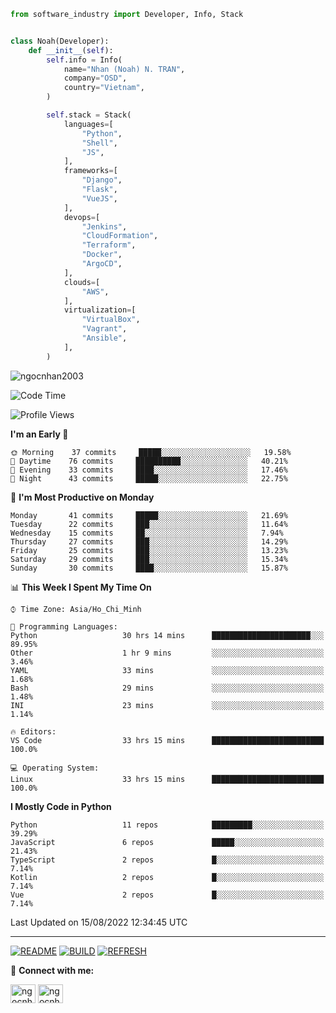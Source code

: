 ```python
from software_industry import Developer, Info, Stack


class Noah(Developer):
    def __init__(self):
        self.info = Info(
            name="Nhan (Noah) N. TRAN",
            company="OSD",
            country="Vietnam",
        )

        self.stack = Stack(
            languages=[
                "Python",
                "Shell",
                "JS",
            ],
            frameworks=[
                "Django",
                "Flask",
                "VueJS",
            ],
            devops=[
                "Jenkins",
                "CloudFormation",
                "Terraform",
                "Docker",
                "ArgoCD",
            ],
            clouds=[
                "AWS",
            ],
            virtualization=[
                "VirtualBox",
                "Vagrant",
                "Ansible",
            ],
        )
```
<img src="https://komarev.com/ghpvc/?username=ngocnhan2003&label=Profile%20views&color=0e75b6&style=flat" alt="ngocnhan2003" /> 

<!--START_SECTION:waka-->
![Code Time](http://img.shields.io/badge/Code%20Time-459%20hrs%2011%20mins-blue)

![Profile Views](http://img.shields.io/badge/Profile%20Views-208-blue)

**I'm an Early 🐤** 

```text
🌞 Morning    37 commits     █████░░░░░░░░░░░░░░░░░░░░   19.58% 
🌆 Daytime    76 commits     ██████████░░░░░░░░░░░░░░░   40.21% 
🌃 Evening    33 commits     ████░░░░░░░░░░░░░░░░░░░░░   17.46% 
🌙 Night      43 commits     █████░░░░░░░░░░░░░░░░░░░░   22.75%

```
📅 **I'm Most Productive on Monday** 

```text
Monday       41 commits     █████░░░░░░░░░░░░░░░░░░░░   21.69% 
Tuesday      22 commits     ███░░░░░░░░░░░░░░░░░░░░░░   11.64% 
Wednesday    15 commits     ██░░░░░░░░░░░░░░░░░░░░░░░   7.94% 
Thursday     27 commits     ███░░░░░░░░░░░░░░░░░░░░░░   14.29% 
Friday       25 commits     ███░░░░░░░░░░░░░░░░░░░░░░   13.23% 
Saturday     29 commits     ███░░░░░░░░░░░░░░░░░░░░░░   15.34% 
Sunday       30 commits     ████░░░░░░░░░░░░░░░░░░░░░   15.87%

```


📊 **This Week I Spent My Time On** 

```text
⌚︎ Time Zone: Asia/Ho_Chi_Minh

💬 Programming Languages: 
Python                   30 hrs 14 mins      ██████████████████████░░░   89.95% 
Other                    1 hr 9 mins         ░░░░░░░░░░░░░░░░░░░░░░░░░   3.46% 
YAML                     33 mins             ░░░░░░░░░░░░░░░░░░░░░░░░░   1.68% 
Bash                     29 mins             ░░░░░░░░░░░░░░░░░░░░░░░░░   1.48% 
INI                      23 mins             ░░░░░░░░░░░░░░░░░░░░░░░░░   1.14%

🔥 Editors: 
VS Code                  33 hrs 15 mins      █████████████████████████   100.0%

💻 Operating System: 
Linux                    33 hrs 15 mins      █████████████████████████   100.0%

```

**I Mostly Code in Python** 

```text
Python                   11 repos            █████████░░░░░░░░░░░░░░░░   39.29% 
JavaScript               6 repos             █████░░░░░░░░░░░░░░░░░░░░   21.43% 
TypeScript               2 repos             █░░░░░░░░░░░░░░░░░░░░░░░░   7.14% 
Kotlin                   2 repos             █░░░░░░░░░░░░░░░░░░░░░░░░   7.14% 
Vue                      2 repos             █░░░░░░░░░░░░░░░░░░░░░░░░   7.14%

```



 Last Updated on 15/08/2022 12:34:45 UTC
<!--END_SECTION:waka-->

<hr>

[![README](https://github.com/ngocnhan2003/ngocnhan2003/actions/workflows/000_readme.yml/badge.svg)](https://github.com/ngocnhan2003/ngocnhan2003/actions/workflows/000_readme.yml)
[![BUILD](https://github.com/ngocnhan2003/ngocnhan2003/actions/workflows/001_build.yml/badge.svg)](https://github.com/ngocnhan2003/ngocnhan2003/actions/workflows/001_build.yml)
[![REFRESH](https://github.com/ngocnhan2003/ngocnhan2003/actions/workflows/002_refresh.yml/badge.svg)](https://github.com/ngocnhan2003/ngocnhan2003/actions/workflows/002_refresh.yml)

🔗 **Connect with me:**

<a href="https://linkedin.com/in/ngocnhan2003" target="blank"><img align="center" src="https://raw.githubusercontent.com/rahuldkjain/github-profile-readme-generator/master/src/images/icons/Social/linked-in-alt.svg" alt="ngocnhan2003" height="30" width="40" /></a>
<a href="https://instagram.com/ngocnhan2003" target="blank"><img align="center" src="https://raw.githubusercontent.com/rahuldkjain/github-profile-readme-generator/master/src/images/icons/Social/instagram.svg" alt="ngocnhan2003" height="30" width="40" /></a>

